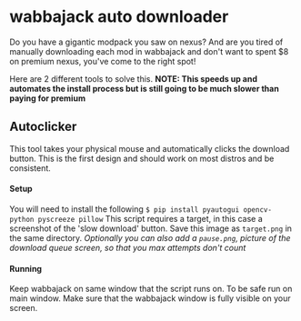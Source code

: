 # wabbajack auto downloader
Do you have a gigantic modpack you saw on nexus? And are you tired of manually downloading each mod in wabbajack and don't want to spent $8 on premium nexus, you've come to the right spot!

Here are 2 different tools to solve this.
**NOTE: This speeds up and automates the install process but is still going to be much slower than paying for premium**

## Autoclicker
This tool takes your physical mouse and automatically clicks the download button. This is the first design and should work on most distros and be consistent.
#### Setup
You will need to install the following `$ pip install pyautogui opencv-python pyscreeze pillow`
This script requires a target, in this case a screenshot of the 'slow download' button. Save this image as `target.png` in the same directory.
*Optionally you can also add a `pause.png`, picture of the download queue screen, so that you max attempts don't count*
#### Running
Keep wabbajack on same window that the script runs on. To be safe run on main window. Make sure that the wabbajack window is fully visible on your screen.
